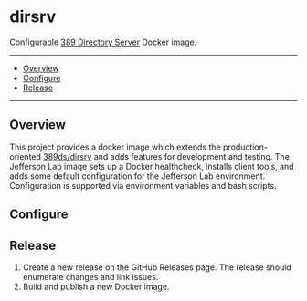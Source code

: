 # dirsrv
Configurable [389 Directory Server](https://www.port389.org/) Docker image.

---
 - [Overview](https://github.com/JeffersonLab/dirsrv#overview)
 - [Configure](https://github.com/JeffersonLab/dirsrv#configure)
 - [Release](https://github.com/JeffersonLab/dirsrv#release)
---

## Overview
This project provides a docker image which extends the production-oriented [389ds/dirsrv](https://hub.docker.com/r/389ds/dirsrv) and adds features for development and testing.   The Jefferson Lab image sets up a Docker healthcheck, installs client tools, and adds some default configuration for the Jefferson Lab environment.  Configuration is supported via environment variables and bash scripts.

## Configure

## Release
1. Create a new release on the GitHub Releases page.  The release should enumerate changes and link issues.
2. Build and publish a new Docker image.
